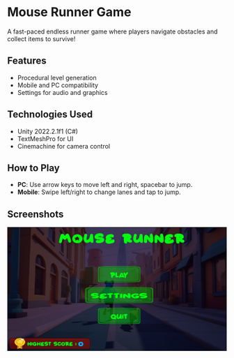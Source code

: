 # Mouse Runner Game
A fast-paced endless runner game where players navigate obstacles and collect items to survive!

## Features
- Procedural level generation
- Mobile and PC compatibility
- Settings for audio and graphics

## Technologies Used
- Unity 2022.2.1f1 (C#)
- TextMeshPro for UI
- Cinemachine for camera control

## How to Play
- **PC**: Use arrow keys to move left and right, spacebar to jump.
- **Mobile**: Swipe left/right to change lanes and tap to jump.

## Screenshots
![Gameplay Screenshot](Game.png)
